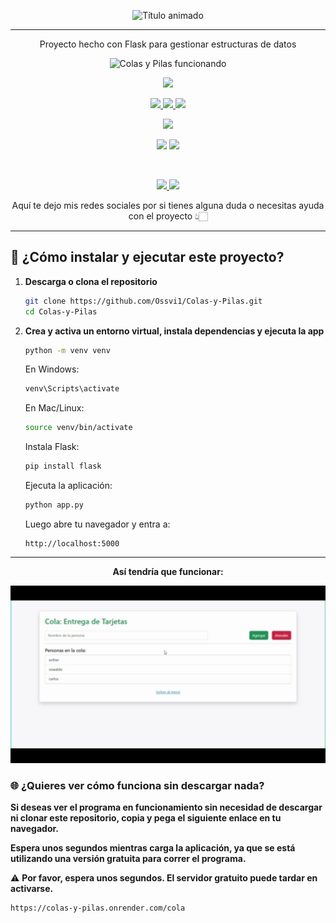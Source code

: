 <p align="center">
  <img src="https://readme-typing-svg.herokuapp.com/?font=Creepster&size=40&pause=1000&color=FF00FF&center=true&vCenter=true&width=800&lines=COLAS+Y+PILAS+-+SISTEMA+DE+APOYOS" alt="Título animado">
</p>
<hr>

<p align="center">Proyecto hecho con Flask para gestionar estructuras de datos</p>

<p align="center">
<img src="https://raw.githubusercontent.com/Ossvi1/Colas-y-Pilas/main/assets/COLAS%20Y%20PLILAS.gif" alt="Colas y Pilas funcionando" width="400">
</p>

<p align="center">
  <a href="#"><img src="https://img.shields.io/badge/FLASK%20PROJECT-222222?style=for-the-badge"></a>
</p>

<p align="center">
  <a href="https://www.python.org/">
    <img src="https://img.shields.io/badge/PYTHON-3776AB?style=for-the-badge&logo=python&logoColor=white">
  </a>
  <a href="https://flask.palletsprojects.com/">
    <img src="https://img.shields.io/badge/FLASK-000000?style=for-the-badge&logo=flask&logoColor=white">
  </a>
  <a href="https://getbootstrap.com/">
    <img src="https://img.shields.io/badge/BOOTSTRAP-7952B3?style=for-the-badge&logo=bootstrap&logoColor=white">
  </a>
</p>

<p align="center">
  <img src="https://img.shields.io/badge/AUTHOR-OSWALDO%20MARTÍNEZ%20VIDAÑA-FFD700?style=for-the-badge">
</p>

<p align="center">
  <img src="https://img.shields.io/badge/GRUPO-11:00%20a%2014:00-00BFFF?style=for-the-badge">
  <img src="https://img.shields.io/badge/MATERIA-Estructura%20de%20Datos-8A2BE2?style=for-the-badge">
</p>

<br>

<p align="center">
  <a href="https://www.instagram.com/ossvi_1.0/">
    <img src="https://img.shields.io/badge/INSTAGRAM-E4405F?style=for-the-badge&logo=instagram&logoColor=white">
  </a>
  <a href="https://wa.me/5219221207843">
    <img src="https://img.shields.io/badge/WHATSAPP-25D366?style=for-the-badge&logo=whatsapp&logoColor=white">
  </a>
</p>

<p align="center">Aquí te dejo mis redes sociales por si tienes alguna duda o necesitas ayuda con el proyecto 👆🏻</p>

---

## 🚀 ¿Cómo instalar y ejecutar este proyecto?

1. **Descarga o clona el repositorio**
   ```bash
   git clone https://github.com/Ossvi1/Colas-y-Pilas.git
   cd Colas-y-Pilas
   ```

2. **Crea y activa un entorno virtual, instala dependencias y ejecuta la app**
   ```bash
   python -m venv venv
   ```

   En Windows:
   ```bash
   venv\Scripts\activate
   ```

   En Mac/Linux:
   ```bash
   source venv/bin/activate
   ```

   Instala Flask:
   ```bash
   pip install flask
   ```

   Ejecuta la aplicación:
   ```bash
   python app.py
   ```

   Luego abre tu navegador y entra a:
   ```
   http://localhost:5000
   ```

---

<p align="center"><strong>Así tendría que funcionar:</strong></p>

<p align="center">
  <img src="https://raw.githubusercontent.com/Ossvi1/Colas-y-Pilas/main/assets/EJEMPLO.gif" alt="Ejemplo de estructura" width="600">
</p>

### 🌐 ¿Quieres ver cómo funciona sin descargar nada?

**Si deseas ver el programa en funcionamiento sin necesidad de descargar ni clonar este repositorio, copia y pega el siguiente enlace en tu navegador.**

**Espera unos segundos mientras carga la aplicación, ya que se está utilizando una versión gratuita para correr el programa.**

⚠️ **Por favor, espera unos segundos. El servidor gratuito puede tardar en activarse.**

```
https://colas-y-pilas.onrender.com/cola
```


